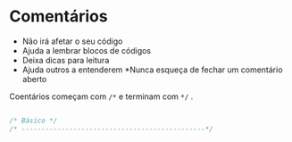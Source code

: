 # Comentários

* Não irá afetar o seu código
* Ajuda a lembrar blocos de códigos
* Deixa dicas para leitura
* Ajuda outros a entenderem
*Nunca esqueça de fechar um comentário aberto

Coentários começam com `/*` e terminam com `*/` .

```css

/* Básico */
/* ----------------------------------------------*/

